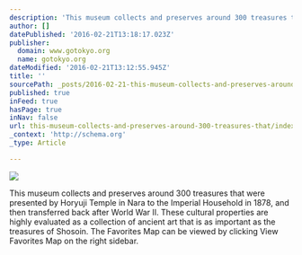 ```yaml
---
description: 'This museum collects and preserves around 300 treasures that were presented by Horyuji Temple in Nara to the Imperial Household in 1878, and then transferred ba'
author: []
datePublished: '2016-02-21T13:18:17.023Z'
publisher:
  domain: www.gotokyo.org
  name: gotokyo.org
dateModified: '2016-02-21T13:12:55.945Z'
title: ''
sourcePath: _posts/2016-02-21-this-museum-collects-and-preserves-around-300-treasures-that.md
published: true
inFeed: true
hasPage: true
inNav: false
url: this-museum-collects-and-preserves-around-300-treasures-that/index.html
_context: 'http://schema.org'
_type: Article

---
```

![](http://www.gotokyo.org/en/kanko/taito/spot/images/01_203.jpg)

This museum collects and preserves around 300 treasures that were presented by Horyuji Temple in Nara to the Imperial Household in 1878, and then transferred back after World War II. These cultural properties are highly evaluated as a collection of ancient art that is as important as the treasures of Shosoin. The Favorites Map can be viewed by clicking View Favorites Map on the right sidebar.